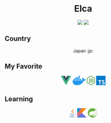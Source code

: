 <h1 align="center">
  Elca
</h1>

<p align="center">
  <img src="https://github-readme-stats.vercel.app/api?username=elca-hub&count_private=true&show_icons=true" height="150px">
  <img src="https://github-readme-stats.vercel.app/api/top-langs/?username=elca-hub&layout=compact" height="150px">
</p>

## Country

<p align="center">
  Japan :jp:
</p>

## My Favorite

<p align="center">
  <img src="img/vue.svg" height="30px" />
  <img src="img/docker-icon.svg" height="30px" />
  <img src="img/nodejs-icon.svg" height="30px" />
  <img src="img/typescript-icon.svg" height="30px" />
</p>

## Learning

<p align="center">
  <img src="img/java.svg" height="30px" />
  <img src="img/kotlin.svg" height="30px" />
  <img src="img/spring-icon.svg" height="30px" />
</p>
